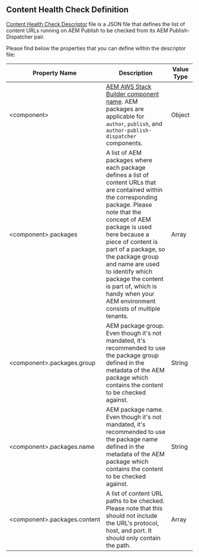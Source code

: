 Content Health Check Definition
-------------------------------

[Content Health Check Descriptor](https://github.com/shinesolutions/aem-aws-stack-builder/blob/master/docs/descriptors.md#content-health-check-descriptor) file is a JSON file that defines the list of content URLs running on AEM Publish to be checked from its AEM Publish-Dispatcher pair.

Please find below the properties that you can define within the descriptor file:

| Property Name | Description | Value Type |
|---------------|-------------|------------|
| \<component> | [AEM AWS Stack Builder component name](https://github.com/shinesolutions/aem-aws-stack-builder#aem-aws-stack-builder). AEM packages are applicable for `author`, `publish`, and `author-publish-dispatcher` components. | Object |
| \<component>.packages | A list of AEM packages where each package defines a list of content URLs that are contained within the corresponding package. Please note that the concept of AEM package is used here because a piece of content is part of a package, so the package group and name are used to identify which package the content is part of, which is handy when your AEM environment consists of multiple tenants. | Array |
| \<component>.packages.group | AEM package group. Even though it's not mandated, it's recommended to use the package group defined in the metadata of the AEM package which contains the content to be checked against. | String |
| \<component>.packages.name | AEM package name. Even though it's not mandated, it's recommended to use the package name defined in the metadata of the AEM package which contains the content to be checked against. | String |
| \<component>.packages.content | A list of content URL paths to be checked. Please note that this should not include the URL's protocol, host, and port. It should only contain the path. | Array |

